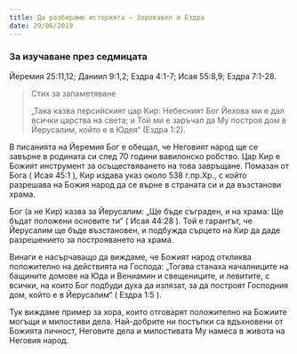 ```yaml
---
title: Да разбираме историята – Зоровавел и Ездра
date: 29/06/2019
---
```


### За изучаване през седмицата
Йеремия 25:11,12; Даниил 9:1,2; Ездра 4:1-7; Исая 55:8,9; Ездра 7:1-28.

> <p>Стих за запаметяване</p>
> „Така казва персийският цар Кир: Небесният Бог Йехова ми е дал всички царства на света; и Той ми е заръчал да Му построя дом в Йерусалим, който е в Юдея“ (Ездра 1:2).

В писанията на Йеремия Бог е обещал, че Неговият народ ще се завърне в родината си след 70 години вавилонско робство. Цар Кир е Божият инструмент за осъществяването на това завръщане. Помазан от Бога ( Исая 45:1 ), Кир издава указ около 538 г.пр.Хр., с който разрешава на Божия народ да се върне в страната си и да възстанови храма.

Бог (а не Кир) казва за Йерусалим: „Ще бъде съграден, и на храма: Ще бъдат положени основите ти“ ( Исая 44:28 ). Той е гарантът, че Йерусалим ще бъде възстановен, и подбужда сърцето на Кир да даде разрешението за построяването на храма.

Винаги е насърчаващо да виждаме, че Божият народ откликва положително на действията на Господа: „Тогава станаха началниците на бащините домове на Юда и Вениамин и свещениците, и левитите, с всички, на които Бог подбуди духа да излязат, за да построят Господния дом, който е в Йерусалим“ ( Ездра 1:5 ).

Тук виждаме пример за хора, които отговарят положително на Божиите могъщи и милостиви дела. Най-добрите ни постъпки са вдъхновени от Божията личност, Неговите дела и милостивата Му намеса в живота на Неговия народ.